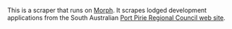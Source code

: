 This is a scraper that runs on [Morph](https://morph.io).  It scrapes lodged development applications from the South Australian [Port Pirie Regional Council web site](https://www.pirie.sa.gov.au).
